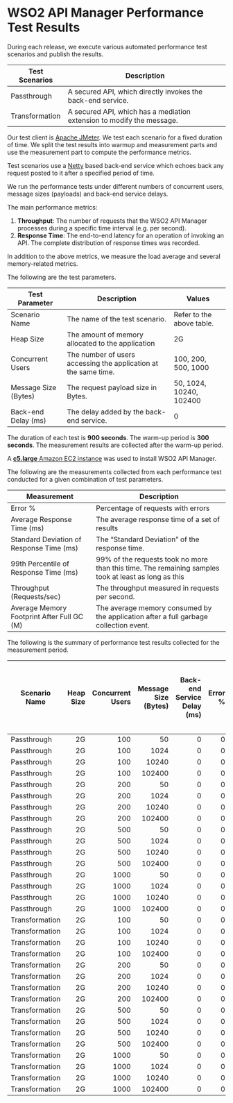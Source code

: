 # WSO2 API Manager Performance Test Results

During each release, we execute various automated performance test scenarios and publish the results.

| Test Scenarios | Description |
| --- | --- |
| Passthrough | A secured API, which directly invokes the back-end service. |
| Transformation | A secured API, which has a mediation extension to modify the message. |

Our test client is [Apache JMeter](https://jmeter.apache.org/index.html). We test each scenario for a fixed duration of
time. We split the test results into warmup and measurement parts and use the measurement part to compute the
performance metrics.

Test scenarios use a [Netty](https://netty.io/) based back-end service which echoes back any request
posted to it after a specified period of time.

We run the performance tests under different numbers of concurrent users, message sizes (payloads) and back-end service
delays.

The main performance metrics:

1. **Throughput**: The number of requests that the WSO2 API Manager processes during a specific time interval (e.g. per second).
2. **Response Time**: The end-to-end latency for an operation of invoking an API. The complete distribution of response times was recorded.

In addition to the above metrics, we measure the load average and several memory-related metrics.

The following are the test parameters.

| Test Parameter | Description | Values |
| --- | --- | --- |
| Scenario Name | The name of the test scenario. | Refer to the above table. |
| Heap Size | The amount of memory allocated to the application | 2G |
| Concurrent Users | The number of users accessing the application at the same time. | 100, 200, 500, 1000 |
| Message Size (Bytes) | The request payload size in Bytes. | 50, 1024, 10240, 102400 |
| Back-end Delay (ms) | The delay added by the back-end service. | 0 |

The duration of each test is **900 seconds**. The warm-up period is **300 seconds**.
The measurement results are collected after the warm-up period.

A [**c5.large** Amazon EC2 instance](https://aws.amazon.com/ec2/instance-types/) was used to install WSO2 API Manager.

The following are the measurements collected from each performance test conducted for a given combination of
test parameters.

| Measurement | Description |
| --- | --- |
| Error % | Percentage of requests with errors |
| Average Response Time (ms) | The average response time of a set of results |
| Standard Deviation of Response Time (ms) | The “Standard Deviation” of the response time. |
| 99th Percentile of Response Time (ms) | 99% of the requests took no more than this time. The remaining samples took at least as long as this |
| Throughput (Requests/sec) | The throughput measured in requests per second. |
| Average Memory Footprint After Full GC (M) | The average memory consumed by the application after a full garbage collection event. |

The following is the summary of performance test results collected for the measurement period.

|  Scenario Name | Heap Size | Concurrent Users | Message Size (Bytes) | Back-end Service Delay (ms) | Error % | Throughput (Requests/sec) | Average Response Time (ms) | Standard Deviation of Response Time (ms) | 99th Percentile of Response Time (ms) | WSO2 API Manager GC Throughput (%) | Average WSO2 API Manager Memory Footprint After Full GC (M) |
|---|---:|---:|---:|---:|---:|---:|---:|---:|---:|---:|---:|
|  Passthrough | 2G | 100 | 50 | 0 | 0 | 3355.9 | 29.68 | 16.01 | 89 | 98.58 |  |
|  Passthrough | 2G | 100 | 1024 | 0 | 0 | 3254.43 | 30.62 | 16.64 | 92 | 98.6 |  |
|  Passthrough | 2G | 100 | 10240 | 0 | 0 | 2496.84 | 39.88 | 19.93 | 108 | 98.83 |  |
|  Passthrough | 2G | 100 | 102400 | 0 | 0 | 724.14 | 137.87 | 33.56 | 227 | 99.31 |  |
|  Passthrough | 2G | 200 | 50 | 0 | 0 | 3320.84 | 60.1 | 28.76 | 157 | 98.52 |  |
|  Passthrough | 2G | 200 | 1024 | 0 | 0 | 3398.1 | 58.74 | 27.53 | 150 | 98.5 |  |
|  Passthrough | 2G | 200 | 10240 | 0 | 0 | 2460.66 | 81.09 | 34.07 | 187 | 98.77 |  |
|  Passthrough | 2G | 200 | 102400 | 0 | 0 | 682.43 | 293.12 | 55.35 | 441 | 99.29 |  |
|  Passthrough | 2G | 500 | 50 | 0 | 0 | 3353.39 | 148.96 | 60.1 | 327 | 98.22 |  |
|  Passthrough | 2G | 500 | 1024 | 0 | 0 | 3306.37 | 151.09 | 60.36 | 333 | 98.21 |  |
|  Passthrough | 2G | 500 | 10240 | 0 | 0 | 2553.97 | 195.61 | 63.85 | 381 | 98.54 |  |
|  Passthrough | 2G | 500 | 102400 | 0 | 0 | 656.15 | 761.63 | 104.87 | 1087 | 99.2 |  |
|  Passthrough | 2G | 1000 | 50 | 0 | 0 | 3152.08 | 317.23 | 109.37 | 623 | 97.58 |  |
|  Passthrough | 2G | 1000 | 1024 | 0 | 0 | 3101.36 | 322.47 | 110.49 | 627 | 97.58 |  |
|  Passthrough | 2G | 1000 | 10240 | 0 | 0 | 2427.83 | 411.83 | 107.01 | 707 | 98.13 |  |
|  Passthrough | 2G | 1000 | 102400 | 0 | 0 | 633.03 | 1576.93 | 171 | 2127 | 99.05 |  |
|  Transformation | 2G | 100 | 50 | 0 | 0 | 2579.63 | 38.66 | 22.47 | 122 | 98.11 |  |
|  Transformation | 2G | 100 | 1024 | 0 | 0 | 2132.26 | 46.78 | 26.71 | 143 | 98.12 |  |
|  Transformation | 2G | 100 | 10240 | 0 | 0 | 727.18 | 137.28 | 68.95 | 347 | 98.06 |  |
|  Transformation | 2G | 100 | 102400 | 0 | 0 | 91.53 | 1091.46 | 231.49 | 1695 | 95.2 | 320 |
|  Transformation | 2G | 200 | 50 | 0 | 0 | 2641.34 | 75.59 | 37.37 | 200 | 97.96 |  |
|  Transformation | 2G | 200 | 1024 | 0 | 0 | 2191.93 | 91.1 | 43.31 | 231 | 97.84 |  |
|  Transformation | 2G | 200 | 10240 | 0 | 0 | 706.84 | 282.91 | 114.09 | 603 | 97.97 |  |
|  Transformation | 2G | 200 | 102400 | 0 | 0 | 75.21 | 2652.83 | 515.59 | 4319 | 89.03 | 350.75 |
|  Transformation | 2G | 500 | 50 | 0 | 0 | 2669.13 | 187.22 | 74.68 | 411 | 97.38 |  |
|  Transformation | 2G | 500 | 1024 | 0 | 0 | 2103.1 | 237.71 | 92.69 | 509 | 97.37 |  |
|  Transformation | 2G | 500 | 10240 | 0 | 0 | 719.11 | 695.17 | 214.8 | 1279 | 97.38 |  |
|  Transformation | 2G | 500 | 102400 | 0 | 0 | 70.57 | 7030.42 | 1148.02 | 9791 | 86.65 | 467.281 |
|  Transformation | 2G | 1000 | 50 | 0 | 0 | 2468.52 | 405.1 | 134.97 | 787 | 96.6 |  |
|  Transformation | 2G | 1000 | 1024 | 0 | 0 | 2069.65 | 482.99 | 156.87 | 915 | 96.43 |  |
|  Transformation | 2G | 1000 | 10240 | 0 | 0 | 675.71 | 1476.92 | 359.65 | 2527 | 95.21 |  |
|  Transformation | 2G | 1000 | 102400 | 0 | 0 | 58.83 | 16700.45 | 2327.34 | 23167 | 79.3 | 569.567 |
